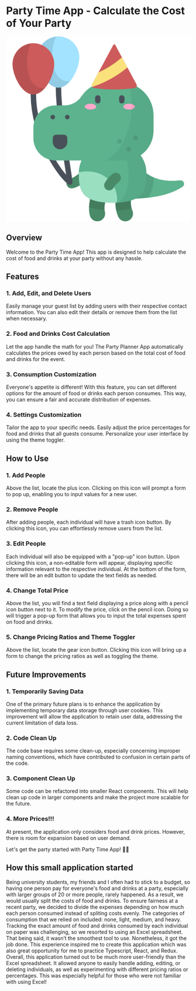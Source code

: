 # Party Time App - Calculate the Cost of Your Party

![LOGO](image.png)

## Overview

Welcome to the Party Time App! This app is designed to help calculate the cost of food and drinks at your party without any hassle.

## Features

### 1. Add, Edit, and Delete Users

Easily manage your guest list by adding users with their respective contact information. You can also edit their details or remove them from the list when necessary.

### 2. Food and Drinks Cost Calculation

Let the app handle the math for you! The Party Planner App automatically calculates the prices owed by each person based on the total cost of food and drinks for the event.

### 3. Consumption Customization

Everyone's appetite is different! With this feature, you can set different options for the amount of food or drinks each person consumes. This way, you can ensure a fair and accurate distribution of expenses.

### 4. Settings Customization

Tailor the app to your specific needs. Easily adjust the price percentages for food and drinks that all guests consume. Personalize your user interface by using the theme toggler.

## How to Use

### 1. Add People

Above the list, locate the plus icon. Clicking on this icon will prompt a form to pop up, enabling you to input values for a new user.

### 2. Remove People

After adding people, each individual will have a trash icon button. By clicking this icon, you can effortlessly remove users from the list.

### 3. Edit People

Each individual will also be equipped with a "pop-up" icon button. Upon clicking this icon, a non-editable form will appear, displaying specific information relevant to the respective individual. At the bottom of the form, there will be an edit button to update the text fields as needed.

### 4. Change Total Price

Above the list, you will find a text field displaying a price along with a pencil icon button next to it. To modify the price, click on the pencil icon. Doing so will trigger a pop-up form that allows you to input the total expenses spent on food and drinks.

### 5. Change Pricing Ratios and Theme Toggler

Above the list, locate the gear icon button. Clicking this icon will bring up a form to change the pricing ratios as well as toggling the theme.

## Future Improvements

### 1. Temporarily Saving Data

One of the primary future plans is to enhance the application by implementing temporary data storage through user cookies. This improvement will allow the application to retain user data, addressing the current limitation of data loss.

### 2. Code Clean Up

The code base requires some clean-up, especially concerning improper naming conventions, which have contributed to confusion in certain parts of the code.

### 3. Component Clean Up

Some code can be refactored into smaller React components. This will help clean up code in larger components and make the project more scalable for the future.

### 4. More Prices!!!

At present, the application only considers food and drink prices. However, there is room for expansion based on user demand.

Let's get the party started with Party Time App! 🎉🎊

## How this small application started

Being university students, my friends and I often had to stick to a budget, so having one person pay for everyone's food and drinks at a party, especially with larger groups of 20 or more people, rarely happened. As a result, we would usually split the costs of food and drinks. To ensure fairness at a recent party, we decided to divide the expenses depending on how much each person consumed instead of spliting costs evenly. The categories of consumption that we relied on included: none, light, medium, and heavy. 
Tracking the exact amount of food and drinks consumed by each individual on paper was challenging, so we resorted to using an Excel spreadsheet. That being said, it wasn’t the smoothest tool to use. Nonetheless, it got the job done. This experience inspired me to create this application which was also great opportunity for me to practice Typescript, React, and Redux. Overall, this application turned out to be much more user-friendly than the Excel spreadsheet. It allowed anyone to easily handle adding, editing, or deleting individuals, as well as experimenting with different pricing ratios or percentages. This was especially helpful for those who were not familiar with using Excel! 
